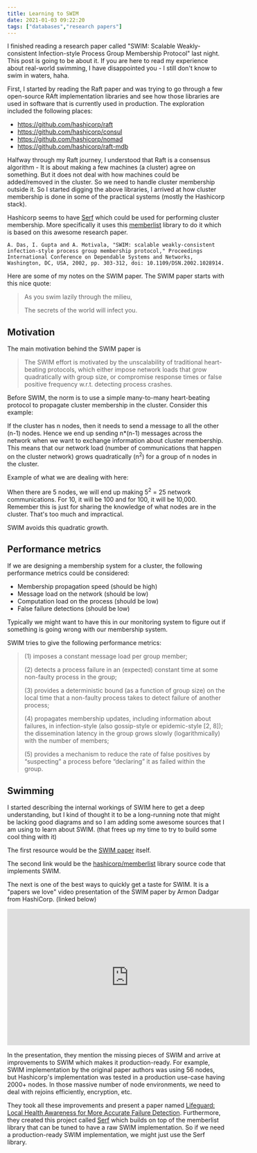 ```yaml
---
title: Learning to SWIM
date: 2021-01-03 09:22:20
tags: ["databases","research papers"]
---
```


I finished reading a research paper called "SWIM: Scalable Weakly-consistent Infection-style Process Group Membership Protocol" last night. This post is going to be about it. If you are here to read my experience about real-world swimming, I have disappointed you - I still don't know to swim in waters, haha.

First, I started by reading the Raft paper and was trying to go through a few open-source RAft implementation libraries and see how those libraries are used in software that is currently used in production. The exploration included the following places:

- https://github.com/hashicorp/raft
- https://github.com/hashicorp/consul
- https://github.com/hashicorp/nomad
- https://github.com/hashicorp/raft-mdb


Halfway through my Raft journey, I understood that Raft is a consensus algorithm - It is about making a few machines (a cluster) agree on something. But it does not deal with how machines could be added/removed in the cluster. So we need to handle cluster membership outside it. So I started digging the above libraries, I arrived at how cluster membership is done in some of the practical systems (mostly the Hashicorp stack).

Hashicorp seems to have [Serf](https://github.com/hashicorp/serf) which could be used for performing cluster membership. More specifically it uses this [memberlist](https://github.com/hashicorp/memberlist) library to do it which is based on this awesome research paper.

```
A. Das, I. Gupta and A. Motivala, "SWIM: scalable weakly-consistent infection-style process group membership protocol," Proceedings International Conference on Dependable Systems and Networks, Washington, DC, USA, 2002, pp. 303-312, doi: 10.1109/DSN.2002.1028914.
```

Here are some of my notes on the SWIM paper. The SWIM paper starts with this nice quote:

> As you swim lazily through the milieu,
> 
> The secrets of the world will infect you.


## Motivation
The main motivation behind the SWIM paper is

> The SWIM effort is motivated by the unscalability of traditional heart-beating protocols, which either impose network loads that grow quadratically with group size, or compromise response times or false positive frequency w.r.t. detecting process crashes.

Before SWIM, the norm is to use a simple many-to-many heart-beating protocol to propagate cluster membership in the cluster. Consider this example:

If the cluster has n nodes, then it needs to send a message to all the other (n-1) nodes. Hence we end up sending n*(n-1) messages across the network when we want to exchange information about cluster membership. This means that our network load (number of communications that happen on the cluster network) grows quadratically (n<sup>2</sup>) for a group of n nodes in the cluster.

Example of what we are dealing with here:

When there are 5 nodes, we will end up making 5<sup>2</sup> = 25 network communications. For 10, it will be 100 and for 100, it will be 10,000. Remember this is just for sharing the knowledge of what nodes are in the cluster. That's too much and impractical.

SWIM avoids this quadratic growth.

## Performance metrics
If we are designing a membership system for a cluster, the following performance metrics could be considered:

- Membership propagation speed (should be high)
- Message load on the network (should be low)
- Computation load on the process (should be low)
- False failure detections (should be low)

Typically we might want to have this in our monitoring system to figure out if something is going wrong with our membership system.

SWIM tries to give the following performance metrics:

> (1) imposes a constant message load per group member;
> 
> (2) detects a process failure in an (expected) constant time at some non-faulty process in the group;
>
> (3) provides a deterministic bound (as a function of group size) on the local time that a non-faulty process takes to detect failure of another process;
>
> (4) propagates membership updates, including information about failures, in infection-style (also gossip-style or epidemic-style [2, 8]); the dissemination latency in the group grows slowly (logarithmically) with the number of members;
>
> (5) provides a mechanism to reduce the rate of false positives by “suspecting” a process before “declaring” it as failed within the group.

## Swimming

I started describing the internal workings of SWIM here to get a deep understanding, but I kind of thought it to be a long-running note that might be lacking good diagrams and so I am adding some awesome sources that I am using to learn about SWIM. (that frees up my time to try to build some cool thing with it)

The first resource would be the [SWIM paper](https://www.cs.cornell.edu/projects/Quicksilver/public_pdfs/SWIM.pdf) itself.

The second link would be the [hashicorp/memberlist](https://github.com/hashicorp/memberlist) library source code that implements SWIM.

The next is one of the best ways to quickly get a taste for SWIM. It is a "papers we love" video presentation of the SWIM paper by Armon Dadgar from HashiCorp. (linked below) 

<iframe width="560" height="315" src="https://www.youtube.com/embed/bkmbWsDz8LM" frameborder="0" allow="accelerometer; autoplay; clipboard-write; encrypted-media; gyroscope; picture-in-picture" allowfullscreen></iframe>

In the presentation, they mention the missing pieces of SWIM and arrive at improvements to SWIM which makes it production-ready. For example, SWIM implementation by the original paper authors was using 56 nodes, but Hashicorp's implementation was tested in a production use-case having 2000+ nodes. In those massive number of node environments, we need to deal with rejoins efficiently, encryption, etc.

They took all these improvements and present a paper named [Lifeguard: Local Health Awareness for More Accurate Failure Detection](https://arxiv.org/abs/1707.00788). Furthermore, they created this project called [Serf](https://www.serf.io) which builds on top of the memberlist library that can be tuned to have a raw SWIM implementation. So if we need a production-ready SWIM implementation, we might just use the Serf library.
